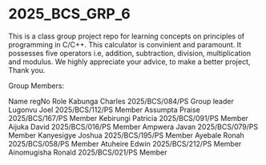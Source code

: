 # 2025_BCS_GRP_6
This is a class group project repo for learning concepts on principles of programming in C/C++.
This calculator is convinient and paramount.
It possesses five operators i.e, addition, subtraction, division, multiplication and modulus. 
We highly appreciate your advice, to make a better project, Thank you.

Group Members:

Name                    regNo                       Role
Kabunga Charles       2025/BCS/084/PS           Group leader
Lugonvu Joel          2025/BCS/112/PS              Member
Assumpta Praise       2025/BCS/167/PS              Member
Kebirungi Patricia    2025/BCS/091/PS              Member
Aijuka David          2025/BCS/016/PS              Member
Ampwera Javan         2025/BCS/079/PS              Member
Kanyesigye Joshua     2025/BCS/195/PS              Member
Ayebale Ronah         2025/BCS/058/PS              Member
Atuheire Edwin        2025/BCS/212/PS              Member
Ainomugisha Ronald    2025/BCS/021/PS              Member
